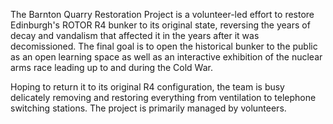 The Barnton Quarry Restoration Project is a volunteer-led effort to
restore Edinburgh's ROTOR R4 bunker to its original state, reversing
the years of decay and vandalism that affected it in the years after
it was decomissioned. The final goal is to open the historical bunker
to the public as an open learning space as well as an interactive
exhibition of the nuclear arms race leading up to and during the Cold
War.

Hoping to return it to its original R4 configuration, the team is
busy delicately removing and restoring everything from ventilation
to telephone switching stations. The project is primarily managed
by volunteers.
